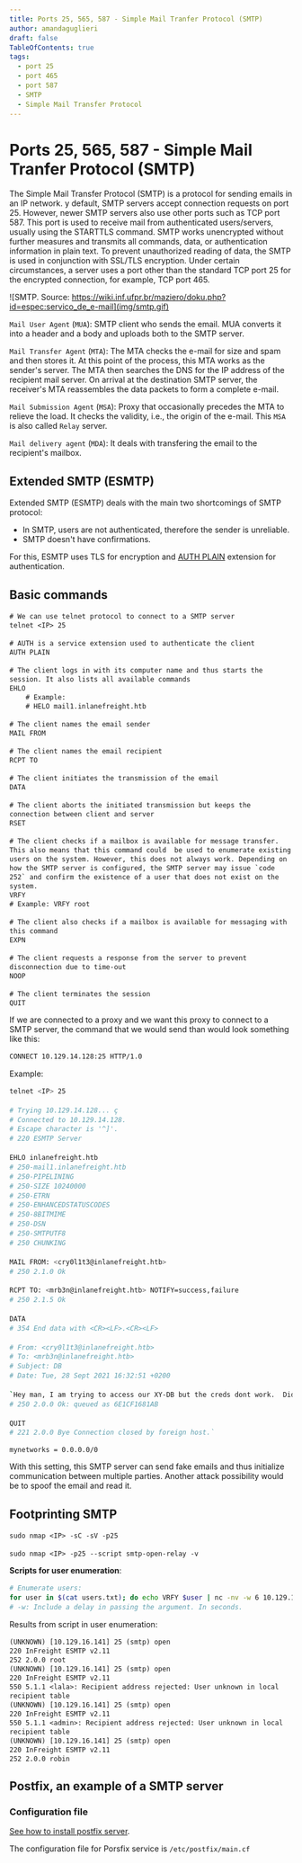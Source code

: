 ```yaml
---
title: Ports 25, 565, 587 - Simple Mail Tranfer Protocol (SMTP)
author: amandaguglieri
draft: false
TableOfContents: true
tags:
  - port 25
  - port 465
  - port 587
  - SMTP
  - Simple Mail Transfer Protocol
---
```


# Ports 25, 565, 587 - Simple Mail Tranfer Protocol (SMTP)


The Simple Mail Transfer Protocol (SMTP) is a protocol for sending emails in an IP network. y default, SMTP servers accept connection requests on port 25. However, newer SMTP servers also use other ports such as TCP port 587. This port is used to receive mail from authenticated users/servers, usually using the STARTTLS command. SMTP works unencrypted without further measures and transmits all commands, data, or authentication information in plain text. To prevent unauthorized reading of data, the SMTP is used in conjunction with SSL/TLS encryption. Under certain circumstances, a server uses a port other than the standard TCP port 25 for the encrypted connection, for example, TCP port 465.

![SMTP. Source: https://wiki.inf.ufpr.br/maziero/doku.php?id=espec:servico_de_e-mail](img/smtp.gif)


`Mail User Agent` (`MUA`): SMTP client who sends the email. MUA converts it into a  header and a body and uploads both to the SMTP server. 

`Mail Transfer Agent` (`MTA`):  The MTA checks the e-mail for size and spam and then stores it. At this point of the process, this MTA works as the sender's server. The MTA then searches the DNS for the IP address of the recipient mail server. On arrival at the destination SMTP server, the receiver's MTA reassembles the data packets to form a complete e-mail.

`Mail Submission Agent` (`MSA`): Proxy that occasionally precedes the MTA to relieve the load. It checks the validity, i.e., the origin of the e-mail. This `MSA` is also called `Relay` server.  

`Mail delivery agent` (`MDA`): It deals with transfering the email to the recipient's mailbox.

## Extended SMTP (ESMTP)

Extended SMTP (ESMTP) deals with the main two shortcomings of SMTP protocol: 

- In SMTP, users are not authenticated, therefore the sender is unreliable.
- SMTP doesn't have confirmations.

For this, ESMTP uses TLS for encryption and [AUTH PLAIN](https://www.samlogic.net/articles/smtp-commands-reference-auth.htm) extension for authentication.

## Basic commands

```shell-session
# We can use telnet protocol to connect to a SMTP server
telnet <IP> 25

# AUTH is a service extension used to authenticate the client
AUTH PLAIN 	

# The client logs in with its computer name and thus starts the session. It also lists all available commands
EHLO
	# Example: 
	# HELO mail1.inlanefreight.htb

# The client names the email sender
MAIL FROM 	

# The client names the email recipient
RCPT TO

# The client initiates the transmission of the email
DATA 

# The client aborts the initiated transmission but keeps the connection between client and server
RSET

# The client checks if a mailbox is available for message transfer. This also means that this command could  be used to enumerate existing users on the system. However, this does not always work. Depending on how the SMTP server is configured, the SMTP server may issue `code 252` and confirm the existence of a user that does not exist on the system.
VRFY
# Example: VRFY root

# The client also checks if a mailbox is available for messaging with this command 
EXPN

# The client requests a response from the server to prevent disconnection due to time-out
NOOP

# The client terminates the session
QUIT
```

If we are connected to a proxy and we want this proxy to connect to a SMTP server, the command that we would send than would look something like this: 

```bash 
CONNECT 10.129.14.128:25 HTTP/1.0
```


Example:

```bash
telnet <IP> 25  

# Trying 10.129.14.128... ç
# Connected to 10.129.14.128. 
# Escape character is '^]'. 
# 220 ESMTP Server   

EHLO inlanefreight.htb  
# 250-mail1.inlanefreight.htb 
# 250-PIPELINING 
# 250-SIZE 10240000 
# 250-ETRN 
# 250-ENHANCEDSTATUSCODES 
# 250-8BITMIME 
# 250-DSN 
# 250-SMTPUTF8 
# 250 CHUNKING   

MAIL FROM: <cry0l1t3@inlanefreight.htb>  
# 250 2.1.0 Ok   

RCPT TO: <mrb3n@inlanefreight.htb> NOTIFY=success,failure  
# 250 2.1.5 Ok   

DATA  
# 354 End data with <CR><LF>.<CR><LF>  

# From: <cry0l1t3@inlanefreight.htb> 
# To: <mrb3n@inlanefreight.htb> 
# Subject: DB 
# Date: Tue, 28 Sept 2021 16:32:51 +0200 

`Hey man, I am trying to access our XY-DB but the creds dont work.  Did you make any changes there?.`  
# 250 2.0.0 Ok: queued as 6E1CF1681AB   

QUIT  
# 221 2.0.0 Bye Connection closed by foreign host.`
```

```shell-session
mynetworks = 0.0.0.0/0
```

With this setting, this SMTP server can send fake emails and thus initialize communication between multiple parties. Another attack possibility would be to spoof the email and read it.

## Footprinting SMTP

```shell-session
sudo nmap <IP> -sC -sV -p25

sudo nmap <IP> -p25 --script smtp-open-relay -v
```

**Scripts for user enumeration**:

```bash
# Enumerate users:
for user in $(cat users.txt); do echo VRFY $user | nc -nv -w 6 10.129.16.141 25  ; done
# -w: Include a delay in passing the argument. In seconds.
```

Results from script in user enumeration:

```
(UNKNOWN) [10.129.16.141] 25 (smtp) open
220 InFreight ESMTP v2.11
252 2.0.0 root
(UNKNOWN) [10.129.16.141] 25 (smtp) open
220 InFreight ESMTP v2.11
550 5.1.1 <lala>: Recipient address rejected: User unknown in local recipient table
(UNKNOWN) [10.129.16.141] 25 (smtp) open
220 InFreight ESMTP v2.11
550 5.1.1 <admin>: Recipient address rejected: User unknown in local recipient table
(UNKNOWN) [10.129.16.141] 25 (smtp) open
220 InFreight ESMTP v2.11
252 2.0.0 robin                 
```



## Postfix, an example of a SMTP server

### Configuration file

[See how to install postfix server](postfix.md).

The configuration file for Porsfix service is `/etc/postfix/main.cf`

